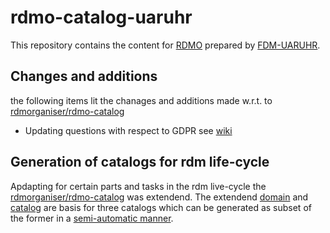 # rdmo-catalog-uaruhr
This repository contains the content for [RDMO](https://github.com/rdmorganiser/rdmo) prepared by [FDM-UARUHR](https://github.com/organizations/FDM-UARuhr).

## Changes and additions 
the following items lit the chanages and additions made w.r.t. to [rdmorganiser/rdmo-catalog](https://github.com/rdmorganiser/rdmo-catalog)  
* Updating questions with respect to GDPR see [wiki](https://github.com/FDM-UARuhr/rdmo-catalog-uaruhr/wiki/Update-GDPR-related-questions)

## Generation of catalogs for rdm life-cycle   

Apdapting for certain parts and tasks in the rdm live-cycle the [rdmorganiser/rdmo-catalog](https://github.com/rdmorganiser/rdmo-catalog) was extendend. The extendend [domain](https://github.com/FDM-UARuhr/rdmo-catalog-uaruhr/blob/master/rdmorganiser/domain/rdmo.xml) and [catalog](https://github.com/FDM-UARuhr/rdmo-catalog-uaruhr/blob/master/rdmorganiser/questions/ua_ruhr.xml)  are basis for three catalogs which can be generated as subset of the former in a [semi-automatic manner](https://github.com/FDM-UARuhr/rdmo-catalog-uaruhr/wiki/UA-Ruhr-Catalog-Creation).

